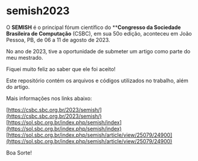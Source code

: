 # semish2023

O **SEMISH** é o principal fórum científico do ****Congresso da Sociedade Brasileira de Computação** (CSBC), em sua 50o edição, aconteceu em João Pessoa, PB, de 06 a 11 de agosto de 2023.

No ano de 2023, tive a oportunidade de submeter um artigo como parte do meu mestrado.

Fiquei muito feliz ao saber que ele foi aceito! 

Este repositório contém os arquivos e códigos utilizados no trabalho, além do artigo.

Mais informações nos links abaixo:

[https://csbc.sbc.org.br/2023/semish/](https://csbc.sbc.org.br/2023/semish/)
[https://sol.sbc.org.br/index.php/semish/index](https://sol.sbc.org.br/index.php/semish/index)
[https://sol.sbc.org.br/index.php/semish/article/view/25079/24900](https://sol.sbc.org.br/index.php/semish/article/view/25079/24900)

Boa Sorte!
